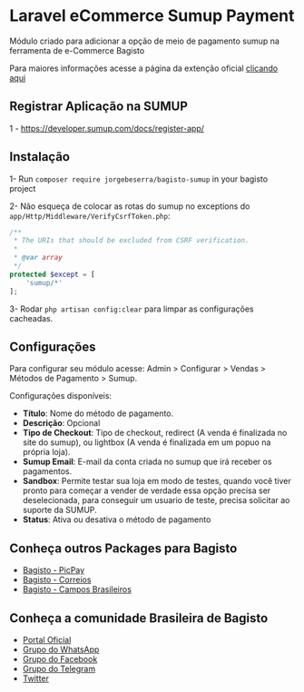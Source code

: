 # Laravel eCommerce Sumup Payment

Módulo criado para adicionar a opção de meio de pagamento sumup na ferramenta de e-Commerce Bagisto

Para maiores informações acesse a página da extenção oficial [clicando aqui](https://developer.sumup.com/docs/php-sdk/)

## Registrar Aplicação na SUMUP

1 - https://developer.sumup.com/docs/register-app/

## Instalação

1- Run `composer require jorgebeserra/bagisto-sumup` in your bagisto project

2- Não esqueça de colocar as rotas do sumup no exceptions do `app/Http/Middleware/VerifyCsrfToken.php`:

```php
/**
 * The URIs that should be excluded from CSRF verification.
 *
 * @var array
 */
protected $except = [
    'sumup/*'
];
```
 
3- Rodar `php artisan config:clear` para limpar as configurações cacheadas.


## Configurações

Para configurar seu módulo acesse: Admin > Configurar > Vendas > Métodos de Pagamento > Sumup.

Configurações disponíveis:

* **Título**: Nome do método de pagamento.
* **Descrição**: Opcional
* **Tipo de Checkout**: Tipo de checkout, redirect (A venda é finalizada no site do sumup), ou lightbox (A venda é finalizada em um popuo na própria loja).
* **Sumup Email**: E-mail da conta criada no sumup que irá receber os pagamentos.
* **Sandbox**: Permite testar sua loja em modo de testes, quando você tiver pronto para começar a vender de verdade essa opção precisa ser deselecionada, para conseguir um usuario de teste, precisa solicitar ao suporte da SUMUP.
* **Status**: Ativa ou desativa o método de pagamento

## Conheça outros Packages para Bagisto

* [Bagisto - PicPay](https://github.com/cagartner/bagisto-picpay)
* [Bagisto - Correios](https://github.com/cagartner/bagisto-correios)
* [Bagisto - Campos Brasileiros](https://github.com/cagartner/bagisto-brazilcustomer)

## Conheça a comunidade Brasileira de Bagisto
- [Portal Oficial](https://bagisto.com.br)
- [Grupo do WhatsApp](https://chat.whatsapp.com/HpMKEoxf5neIfnpUlHGmaO)
- [Grupo do Facebook](https://www.facebook.com/groups/2552301808420521)
- [Grupo do Telegram](https://t.me/bagistobrasil)
- [Twitter](http://twitter.com/bagistobr)